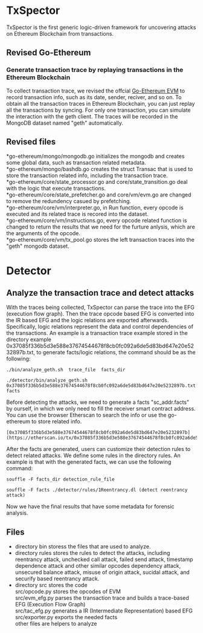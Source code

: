 # TxSpector
TxSpector is the first generic logic-driven framework for uncovering attacks on Ethereum Blockchain from transactions.

## Revised Go-Ethereum 
### Generate transaction trace by replaying transactions in the Ethereum Blockchain
To collect transaction trace, we revised the offcial [Go-Ethereum EVM](https://github.com/ethereum/go-ethereum) to record transaction info, such as its date, sender, reciver, and so on. To obtain all the transaction traces in Ethereum Blockchain, you can just replay all the transactions by syncing. For only one transaction, you can simulate the interaction with the geth client. The traces will be recorded in the MongoDB dataset named "geth" automatically. 

## Revised files
*go-ethereum/mongo/mongodb.go initializes the mongodb and creates some global data, such as transaction related metadata. <br />
*go-ethereum/mongo/bashdb.go creates the struct Transac that is used to store the transaction related info, including the transaction trace. <br />
*go-ethereum/core/state_processor.go and core/state_transition.go deal with the logic that execute transactions. <br />
*go-ethereum/core/state_prefetcher.go and core/vm/evm.go are changed to remove the redundency casued by prefetching. <br />
*go-ethereum/core/vm/interpreter.go, in Run function, every opcode is executed and its related trace is recored into the dataset. <br />
*go-ethereum/core/vm/instructions.go, every opcode related function is changed to return the results that we need for the furture anlysis, which are the arguments of the opcode. <br />
*go-ethereum/core/vm/tx_pool.go stores the left transaction traces into the "geth" mongodb dataset. <br />

# Detector 
## Analyze the transaction trace and detect attacks
With the traces being collected, TxSpector can parse the trace into the EFG (execution flow graph). Then the trace opcode based EFG is converted into the IR based EFG and the logic relations are exported afterwards. Specifically, logic relations represent the data and control dependencies of the transactions. An example is a transaction trace example stored in the directory example 0x37085f336b5d3e588e37674544678f8cb0fc092a6de5d83bd647e20e5232897b.txt, to generate facts/logic relations, the command should be as the following: <br />
```
./bin/analyze_geth.sh  trace_file  facts_dir
```
```
./detector/bin/analyze_geth.sh 0x37085f336b5d3e588e37674544678f8cb0fc092a6de5d83bd647e20e5232897b.txt facts
```

Before detecting the attacks, we need to generate a facts "sc_addr.facts" by ourself, in which we only need to fill the receiver smart contract address. You can use the browser Etherscan to search the info or use the go-ethereum to store related info. 
```
[0x37085f336b5d3e588e37674544678f8cb0fc092a6de5d83bd647e20e5232897b](https://etherscan.io/tx/0x37085f336b5d3e588e37674544678f8cb0fc092a6de5d83bd647e20e5232897b)
```

After the facts are generated, users can customize their detection rules to detect related attacks. We define some rules in the directory rules. An example is that with the generated facts, we can use the following command: <br />
```
souffle -F facts_dir detection_rule_file
```
```
souffle -F facts ./detector/rules/1Reentrancy.dl (detect reentrancy attack)
```

Now we have the final results that have some metadata for forensic analysis. <br />

## Files
* directory bin storess the files that are used to analyze. <br />
* directory rules stores the rules to detect the attacks, including reentrancy attack, unchecked call attack,  failed send attack, timestamp dependence attack and other similar opcodes dependency attack, unsecured balance attack, misuse of origin attack, sucidal attack, and securify based reentrancy attack. <br />
* directory src stores the code <br />
   src/opcode.py stores the opcodes of EVM <br />
   src/evm_efg.py parses the transaction trace and builds a trace-based EFG (Execution Flow Graph) <br />
   src/tac_efg.py generates a IR (Intermediate Representation) based EFG <br />
   src/exporter.py exports the needed facts <br />
   other files are helpers to analyze <br />
